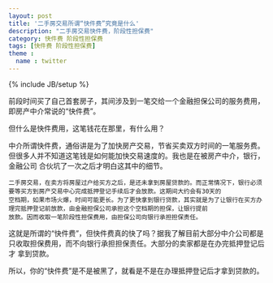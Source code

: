 ```yaml
---
layout: post
title: '二手房交易所谓“快件费”究竟是什么'
description: "二手房交易快件费，阶段性担保费"
category: 快件费 阶段性担保费
tags: [快件费 阶段性担保费]
theme :
  name : twitter
---
```

{% include JB/setup %}

前段时间买了自己首套房子，其间涉及到一笔交给一个金融担保公司的服务费用，即房产中介常说的“快件费”。

但什么是快件费用，这笔钱花在那里，有什么用？

中介所谓快件费，通俗讲是为了加快房产交易，节省买卖双方时间的一笔服务费。但很多人并不知道这笔钱是如何能加快交易速度的。我也是在被房产中介，银行，金融公司
合伙坑了一次之后才明白这其中的细节。

```
二手房交易，在卖方将房屋过户给买方之后，是还未拿到房屋贷款的。而正常情况下，银行必须要等买方到房产交易中心完成抵押登记手续后才会放款。这期间大约会有30天的
空档期，如果市场火爆，时间可能更长。为了更快拿到银行贷款，其实就是为了让银行在买方办理完抵押登记前放款，由金融担保公司承担这个空档期的担保，让银行提前
放款。因而收取一笔阶段性担保费用，由担保公司向银行承担担保责任。
```

这就是所谓的“快件费”，但快件费真的快了吗？据我了解目前大部分中介公司都是只收取担保费用，而不向银行承担担保责任。大部分的卖家都是在办完抵押登记后才
拿到贷款。

所以，你的“快件费”是不是被黑了，就看是不是在办理抵押登记后才拿到贷款的。